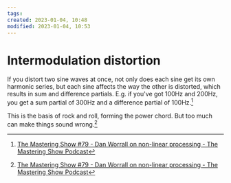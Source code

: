 ```yaml
---
tags: 
created: 2023-01-04, 10:48
modified: 2023-01-04, 10:53
---
```


# Intermodulation distortion
If you distort two sine waves at once, not only does each sine get its own harmonic series, but each sine affects the way the other is distorted, which results in sum and difference partials. E.g. if you've got 100Hz and 200Hz, you get a sum partial of 300Hz and a difference partial of 100Hz.[^1]

This is the basis of rock and roll, forming the power chord. But too much can make things sound wrong.[^1]

[^1]: [The Mastering Show #79 - Dan Worrall on non-linear processing - The Mastering Show Podcast](https://themasteringshow.com/episode-79/?utm_source=pocket_reader)